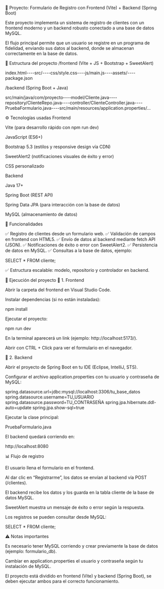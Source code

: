 📝 Proyecto: Formulario de Registro con Frontend (Vite) + Backend (Spring Boot)

Este proyecto implementa un sistema de registro de clientes con un frontend moderno y un backend robusto conectado a una base de datos MySQL.

El flujo principal permite que un usuario se registre en un programa de fidelidad, enviando sus datos al backend, donde se almacenan correctamente en la base de datos.

📂 Estructura del proyecto
/frontend (Vite + JS + Bootstrap + SweetAlert)

 index.html----src/----css/style.css----js/main.js----assets/----package.json              

/backend (Spring Boot + Java)

src/main/java/com/proyecto----model/Cliente.java----repository/ClienteRepo.java----controller/ClienteController.java----PruebaFormulario.java----src/main/resources/application.properties/...

⚙ Tecnologías usadas
Frontend

Vite (para desarrollo rápido con npm run dev)

JavaScript (ES6+)

Bootstrap 5.3 (estilos y responsive design vía CDN)

SweetAlert2 (notificaciones visuales de éxito y error)

CSS personalizado

Backend

Java 17+

Spring Boot (REST API)

Spring Data JPA (para interacción con la base de datos)

MySQL (almacenamiento de datos)

📌 Funcionalidades

✅ Registro de clientes desde un formulario web.
✅ Validación de campos en frontend con HTML5.
✅ Envío de datos al backend mediante fetch API (JSON).
✅ Notificaciones de éxito o error con SweetAlert2.
✅ Persistencia de datos en MySQL.
✅ Consultas a la base de datos, ejemplo:

SELECT * FROM cliente;


✅ Estructura escalable: modelo, repositorio y controlador en backend.

🚀 Ejecución del proyecto
🔹 1. Frontend

Abrir la carpeta del frontend en Visual Studio Code.

Instalar dependencias (si no están instaladas):

npm install


Ejecutar el proyecto:

npm run dev


En la terminal aparecerá un link (ejemplo: http://localhost:5173/).

Abrir con CTRL + Click para ver el formulario en el navegador.

🔹 2. Backend

Abrir el proyecto de Spring Boot en tu IDE (Eclipse, IntelliJ, STS).

Configurar el archivo application.properties con tu usuario y contraseña de MySQL:

spring.datasource.url=jdbc:mysql://localhost:3306/tu_base_datos
spring.datasource.username=TU_USUARIO
spring.datasource.password=TU_CONTRASEÑA
spring.jpa.hibernate.ddl-auto=update
spring.jpa.show-sql=true


Ejecutar la clase principal:

PruebaFormulario.java


El backend quedará corriendo en:

http://localhost:8080

📊 Flujo de registro

El usuario llena el formulario en el frontend.

Al dar clic en “Registrarme”, los datos se envían al backend vía POST (/clientes).

El backend recibe los datos y los guarda en la tabla cliente de la base de datos MySQL.

SweetAlert muestra un mensaje de éxito o error según la respuesta.

Los registros se pueden consultar desde MySQL:

SELECT * FROM cliente;

⚠ Notas importantes

Es necesario tener MySQL corriendo y crear previamente la base de datos (ejemplo: formulario_db).

Cambiar en application.properties el usuario y contraseña según tu instalación de MySQL.

El proyecto está dividido en frontend (Vite) y backend (Spring Boot), se deben ejecutar ambos para el correcto funcionamiento.
